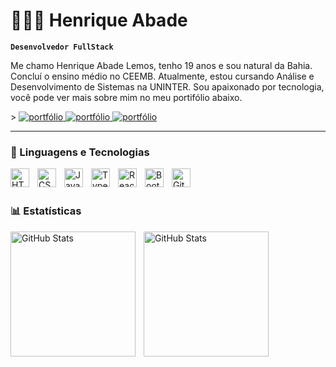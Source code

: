 # 👩🏻‍💻 Henrique Abade

**`Desenvolvedor FullStack`**

Me chamo Henrique Abade Lemos, tenho 19 anos e sou natural da Bahia. Concluí o ensino médio no CEEMB. Atualmente, estou cursando Análise e Desenvolvimento de Sistemas na UNINTER. Sou apaixonado por tecnologia, você pode ver mais sobre mim no meu portifólio abaixo.

<p align="left">
 >
    <a href="https://portfolio-wheat-one-63.vercel.app">
        <img 
            alt="portfólio" 
            title="Acesse meu portfólio" 
            src="https://custom-icon-badges.demolab.com/badge/Portfólio-CE4630?style=for-the-badge&logo=globe&logoColor=white"
        />
    </a>
     <a href="https://portfolio-wheat-one-63.vercel.app">
        <img 
            alt="portfólio" 
            title="Acesse meu portfólio" 
            src="https://custom-icon-badges.demolab.com/badge/Portfólio-CE4630?style=for-the-badge&logo=globe&logoColor=white"
        />
    </a>
     <a href="https://portfolio-wheat-one-63.vercel.app">
        <img 
            alt="portfólio" 
            title="Acesse meu portfólio" 
            src="https://custom-icon-badges.demolab.com/badge/Portfólio-CE4630?style=for-the-badge&logo=globe&logoColor=white"
        />
    </a>
    
</p>

---

### 🤖 Linguagens e Tecnologias

<img 
    align="left" 
    alt="HTML"
    title="HTML" 
    width="30px" 
    style="padding-right: 10px;" 
    src="https://cdn.jsdelivr.net/gh/devicons/devicon@latest/icons/html5/html5-original.svg" 
/>
<img 
    align="left" 
    alt="CSS" 
    title="CSS"
    width="30px" 
    style="padding-right: 10px;" 
    src="https://cdn.jsdelivr.net/gh/devicons/devicon@latest/icons/css3/css3-original.svg" 
/>
<img 
    align="left" 
    alt="JavaScript" 
    title="JavaScript"
    width="30px" 
    style="padding-right: 10px;" 
    src="https://cdn.jsdelivr.net/gh/devicons/devicon@latest/icons/javascript/javascript-original.svg" 
/>
<img 
    align="left" 
    alt="TypeScript"
    title="TypeScript" 
    width="30px" 
    style="padding-right: 10px;" 
    src="https://cdn.jsdelivr.net/gh/devicons/devicon@latest/icons/nodejs/nodejs-original.svg" 
/>
<img 
    align="left" 
    alt="React"
    title="React" 
    width="30px" 
    style="padding-right: 10px;" 
    src="https://cdn.jsdelivr.net/gh/devicons/devicon@latest/icons/react/react-original.svg" 
/>
<img 
    align="left" 
    alt="Bootstrap"
    title="Bootstrap" 
    width="30px" 
    style="padding-right: 10px;" 
    src="https://cdn.jsdelivr.net/gh/devicons/devicon@latest/icons/bootstrap/bootstrap-original.svg" 
/>
<img
    align="left" 
    alt="Git" 
    title="Git"
    width="30px" 
    style="padding-right: 10px;" 
    src="https://cdn.jsdelivr.net/gh/devicons/devicon@latest/icons/git/git-original.svg" 
/>


<br/>
<br/>

### 📊 Estatísticas

<p>
  <img 
    align="left" 
    alt="GitHub Stats" 
    height="200" 
    style="padding-right: 10px;" 
    src="https://github-readme-stats.vercel.app/api?username=rickdev8&show_icons=true&theme=tokyonight&include_all_commits=true&locale=pt-br" 
  />

<img 
      align="left" 
      alt="GitHub Stats" 
      height="200" 
      src="https://github-readme-stats.vercel.app/api/top-langs/?username=rickdev8&theme=tokyonight&layout=compact&custom_title=Tecnologias&langs_count=9" 
  />

</p>

